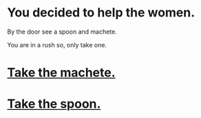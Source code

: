 # You decided to help the women.

By the door see a spoon and machete. 

You are in a rush so, only take one. 

# [Take the machete.](big-knife.md)
# [Take the spoon.](spoon.md)